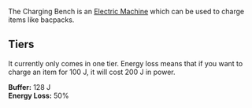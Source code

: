 The Charging Bench is an [Electric Machine](https://github.com/Slimefun/Slimefun4/wiki/Electric-Machines) which can be used to charge items like bacpacks.

## Tiers

It currently only comes in one tier. Energy loss means that if you want to charge an item for 100 J, it will cost 200 J in power.

**Buffer:** 128 J  
**Energy Loss:** 50%
